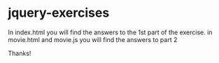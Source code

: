 # jquery-exercises

In index.html you will find the answers to the 1st part of the exercise.
in movie.html and movie.js you will find the answers to part 2

Thanks!
